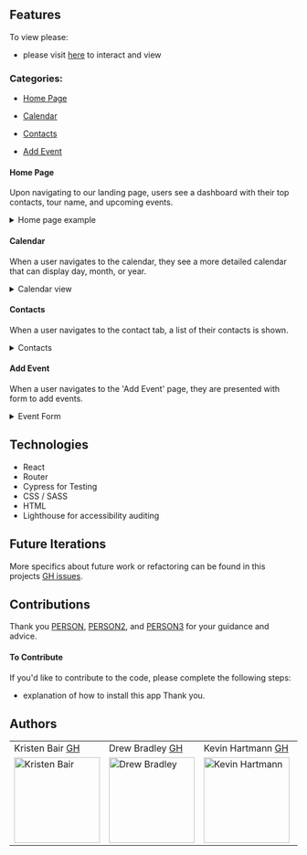 
## Features

To view please:
- please visit [here](https://curatour.vercel.app/) to interact and view

### Categories:
- [Home Page](#Home-Page)

- [Calendar](#Calendar)

- [Contacts](#Contacts)

- [Add Event](#Add-Event)

#### Home Page
Upon navigating to our landing page, users see a dashboard with their top contacts, tour name, and upcoming events.

<details>
<summary>Home page example</summary>
<br>
 <img width="450" alt="all movies" src="https://user-images.githubusercontent.com/64617435/115464872-f634b280-a1ea-11eb-90fb-f3020be83abd.png">
</details>

#### Calendar
When a user navigates to the calendar, they see a more detailed calendar that can display day, month, or year.

<details>
<summary>Calendar view</summary>
<br>
<img width="450" alt="description of image" src="https://user-images.githubusercontent.com/64617435/115465236-8a9f1500-a1eb-11eb-8e7f-7f6f87919302.png">
</details>

#### Contacts
When a user navigates to the contact tab, a list of their contacts is shown.

<details>
<summary>Contacts</summary>
<br>
<img width="450" alt="description of image" src="https://user-images.githubusercontent.com/64617435/115465644-2466c200-a1ec-11eb-8192-9f2d762c92e4.png">
</details>

#### Add Event
When a user navigates to the 'Add Event' page, they are presented with form to add events.

<details>
<summary>Event Form</summary>
<br>
<img width="450" alt="description of image" src="https://user-images.githubusercontent.com/64617435/115465892-83c4d200-a1ec-11eb-9317-56cd7aa2c406.png">
</details>

## Technologies
- React
- Router
- Cypress for Testing
- CSS / SASS
- HTML
- Lighthouse for accessibility auditing

## Future Iterations

More specifics about future work or refactoring can be found in this projects [GH issues](https://github.com/orgs/Curatour/projects/1).

## Contributions

Thank you <a href="https://github.com/person">PERSON</a>, <a href="https://github.com/person2">PERSON2</a>, and <a href="https://github.com/person3/">PERSON3</a> for your guidance and advice.

#### To Contribute
If you'd like to contribute to the code, please complete the following steps:
- explanation of how to install this app
Thank you.

## Authors
<table>
    <tr>
        <td> Kristen Bair <a href="https://github.com/kristenmb">GH</td>
        <td> Drew Bradley <a href="https://github.com/DrewBradley">GH</td>
        <td> Kevin Hartmann <a href="https://github.com/kevinhartmann23">GH</td>
        <td> Richard Tyler <a href="https://github.com/richardltyler">GH</td>
    </tr>
 <td><img src="https://avatars.githubusercontent.com/u/69478485?v=4" alt="Kristen Bair"
 width="150" height="auto" /></td>
 <td><img src="https://avatars.githubusercontent.com/u/64617435?v=4" alt="Drew Bradley"
 width="150" height="auto" /></td>
 <td><img src="https://avatars.githubusercontent.com/u/68248071?v=4" alt="Kevin Hartmann"
 width="150" height="auto" /></td>
 <td><img src="https://avatars.githubusercontent.com/u/70095063?v=4" alt="Richard Tyler"
 width="150" height="auto" /></td>
</table>
